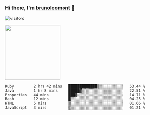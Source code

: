 ### Hi there, I'm [brunoleomont](https://www.linkedin.com/in/brunoleomont/) 👋

![visitors](https://visitor-badge.glitch.me/badge?page_id=page.id)

<img height="180em" src="https://github-readme-stats.vercel.app/api?username=brunoleomont&show_icons=true&hide_border=true&&count_private=true&include_all_commits=true" />

<!--START_SECTION:waka-->

```text
Ruby         2 hrs 42 mins   █████████████▒░░░░░░░░░░░   53.44 %
Java         1 hr 8 mins     █████▓░░░░░░░░░░░░░░░░░░░   22.51 %
Properties   44 mins         ███▓░░░░░░░░░░░░░░░░░░░░░   14.71 %
Bash         12 mins         █░░░░░░░░░░░░░░░░░░░░░░░░   04.25 %
HTML         5 mins          ▒░░░░░░░░░░░░░░░░░░░░░░░░   01.66 %
JavaScript   3 mins          ▒░░░░░░░░░░░░░░░░░░░░░░░░   01.21 %
```

<!--END_SECTION:waka-->

<!--
**brunoleomont/brunoleomont** is a ✨ _special_ ✨ repository because its `README.md` (this file) appears on your GitHub profile.

Here are some ideas to get you started:

- 🔭 I’m currently working on ...
- 🌱 I’m currently learning ...
- 👯 I’m looking to collaborate on ...
- 🤔 I’m looking for help with ...
- 💬 Ask me about ...
- 📫 How to reach me: ...
- 😄 Pronouns: ...
- ⚡ Fun fact: ...
-->
